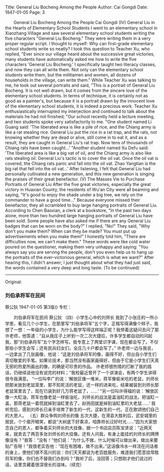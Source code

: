 Title: General Liu Bocheng Among the People
Author: Cai Gongdi
Date: 1947-01-05
Page: 3

　　General Liu Bocheng Among the People
    Cai Gongdi
  (IV) General Liu in the Hearts of Elementary School Students
    I went to an elementary school in Xiaozhang Village and saw several elementary school students writing the five characters "General Liu Bocheng." They were writing them in a very proper regular script. I thought to myself: Why can first-grade elementary school students write so neatly? I took this question to Teacher Xu, who replied, "Ever since our village heard about the successive great victories, many students have automatically asked me how to write the five characters 'General Liu Bocheng.' I specifically taught two literacy classes, and now they can all write them. Not only can the elementary school students write them, but the militiamen and women, all dozens of households in the village, can write them."
    While Teacher Xu was talking to me, he took out several portraits and said, "This is a portrait of General Liu Bocheng. It is not well drawn, but it comes from the sincere love of the elementary school students. In terms of technique, it is certainly not as good as a painter's, but because it is a portrait drawn by the innocent love of the elementary school students, it is indeed a precious work.
    Teacher Xu enthusiastically interrupted my interjection and continued to talk about the materials he had not finished; "Our school recently held a lecture meeting, and two students spoke very satisfactorily to me.
    "One student named Li Guang said: 'The liberated area is like a pile of rice, and the Chiang army is like a rat stealing rice. General Liu put the rice in a rat trap, and the rats, not knowing whether they are dead or alive, still come in to eat it, and as a result, they are caught in General Liu's rat trap. Now tens of thousands of Chiang rats have been caught...'
    "Another student named Xu Defu said: 'The liberated area is like a big vat of oil, and the Chiang army is also like rats stealing oil. General Liu's tactic is to cover the oil vat. Once the oil vat is covered, the Chiang rats panic and fall into the oil vat. Zhao Yangtian is the big rat that fell into the oil vat...'
    After listening, I felt that General Liu had personally cultivated a new generation, and this new generation is singing the praises of their great benefactor.
  (V) The Masses Vie to Purchase Portraits of General Liu
    After the five great victories, especially the great victory in Huaxian County, the residents of Wu'an City were all beaming and saying, "It's good to enjoy the shade under a big tree, we rely on the commander to have a good time..." Because everyone missed their benefactor, they all scrambled to buy large hanging portraits of General Liu. According to Chen Baoxian, a clerk at a bookstore, "In the past two days alone, more than two hundred large hanging portraits of General Liu have been sold. Some people have also asked me if there are any General Liu badges that can be worn on the body?" I replied, "No!" They said, "Why don't you make them? When can they be made? You must put up advertisements when you make them!" I honestly told him, "There are difficulties now, we can't make them." These words were like cold water poured on the questioner, making them very unhappy and saying: "You always say you are serving the people, don't you even help us to hang up the portraits of the ever-victorious general, which is what we want?" After hearing this, I didn't answer; I just thought about what they had just said, the words contained a very deep and long taste. (To be continued)



<hr /> 

Original: 


### 刘伯承将军在民间
蔡公狄
1947-01-05
第3版()
专栏：

　　刘伯承将军在民间
    蔡公狄
  （四）小学生心中的刘师长
    我到了小张庄的一所小学里，看见几个小学生，在那里写“刘伯承将军”五个字，正楷写得满像个样子，我想了一想：一年级的小学生，为什么能学写得这样端正呢？我带着这疑问去问了那许老师，他答道：“自从我庄子上听到一次二次大捷后，许多学生都自动的问起我，那“刘伯承将军”五个字怎样写。我专意上了两堂识字课，现在都会写了。不仅那些小学生会写；还有民兵妇女们，全庄几十户都会写了。”
    许老师一边与我说，一边拿出了几张画像，他说：“这是刘伯承将军的像，画得不好，但出自小学生们真切敬爱的手笔。如果论技术，那当然没有画家画得好，但由于它是小学生们天真无邪的热爱所画出的像，的确是可珍贵的作品。
    许老师很热情的打断了我的插话，仍继续说他没有说完的材料；“我校最近曾开了一个讲演会，有两个学生讲得很令我满意。
    “一位叫李广的说：‘解放区像一堆米，蒋军像偷米吃的老鼠，刘师长把那米放到老鼠笼里，那不知死活的老鼠，还一样的进来吃，结果被装到刘师长那老鼠笼里去了，现在已装到好几万蒋老鼠了，……’
    “另一位叫许得福的说：‘解放区像一大缸油，蒋军也像老鼠一样偷油吃，刘师长的战法是盖油缸的战法，把油缸一盖，那蒋老鼠一着慌就掉到油缸里去了，赵扬田就是掉到油缸里的大老鼠……’
    我听完后，感到刘师长已亲手培育了新生的一代，这新生的一代，正在歌颂他们自己的大恩人。
  （五）群众争购刘师长的像
    五次大捷，在滑县大胜利后，武安城里的居民，个个眉开眼笑，都说“大树底下好乘凉，咱靠师长过好时光……”因为大家想念自己的恩人，都争着买刘师长的大挂像，据一个书店店员陈宝贤说：“近两天来，就卖去了两百多张刘师长的大挂像。还有人问我，有身上能挂的刘师长的牌牌像没有？”我答：“没有！”他们说：“为什么不做，什么时候可以做出来，做出来要贴广告呀！”我很老实告他：“现在有困难，做不出来。”这话像冷水一样浇在问话者的身上，使他们很不高兴的说：你们天天都说为老百姓服务，难道我们愿意挂常胜将军的像，你们也不替我们办到吗？”我听了后，没回答；只想刚才他们说过的话，话里含藏着很深很长的滋味。（续完）
